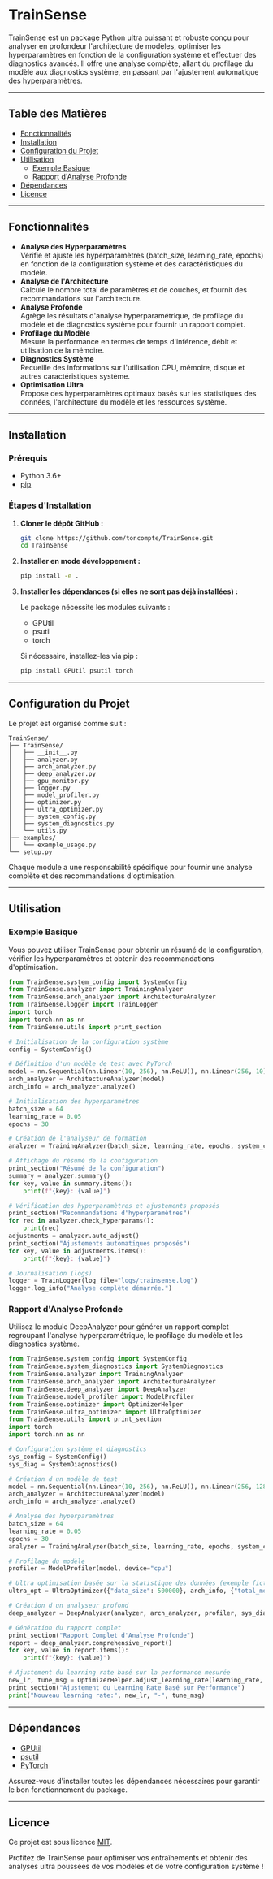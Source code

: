 # TrainSense

TrainSense est un package Python ultra puissant et robuste conçu pour analyser en profondeur l'architecture de modèles, optimiser les hyperparamètres en fonction de la configuration système et effectuer des diagnostics avancés. Il offre une analyse complète, allant du profilage du modèle aux diagnostics système, en passant par l'ajustement automatique des hyperparamètres.

---

## Table des Matières

- [Fonctionnalités](#fonctionnalités)
- [Installation](#installation)
- [Configuration du Projet](#configuration-du-projet)
- [Utilisation](#utilisation)
  - [Exemple Basique](#exemple-basique)
  - [Rapport d'Analyse Profonde](#rapport-danalyse-profonde)
- [Dépendances](#dépendances)
- [Licence](#licence)

---

## Fonctionnalités

- **Analyse des Hyperparamètres**  
  Vérifie et ajuste les hyperparamètres (batch_size, learning_rate, epochs) en fonction de la configuration système et des caractéristiques du modèle.
- **Analyse de l'Architecture**  
  Calcule le nombre total de paramètres et de couches, et fournit des recommandations sur l'architecture.
- **Analyse Profonde**  
  Agrège les résultats d'analyse hyperparamétrique, de profilage du modèle et de diagnostics système pour fournir un rapport complet.
- **Profilage du Modèle**  
  Mesure la performance en termes de temps d'inférence, débit et utilisation de la mémoire.
- **Diagnostics Système**  
  Recueille des informations sur l'utilisation CPU, mémoire, disque et autres caractéristiques système.
- **Optimisation Ultra**  
  Propose des hyperparamètres optimaux basés sur les statistiques des données, l'architecture du modèle et les ressources système.

---

## Installation

### Prérequis

- Python 3.6+
- [pip](https://pip.pypa.io/)

### Étapes d'Installation

1. **Cloner le dépôt GitHub :**

   ```bash
   git clone https://github.com/toncompte/TrainSense.git
   cd TrainSense
   ```

2. **Installer en mode développement :**

   ```bash
   pip install -e .
   ```

3. **Installer les dépendances (si elles ne sont pas déjà installées) :**

   Le package nécessite les modules suivants :
   - GPUtil
   - psutil
   - torch

   Si nécessaire, installez-les via pip :

   ```bash
   pip install GPUtil psutil torch
   ```

---

## Configuration du Projet

Le projet est organisé comme suit :

```
TrainSense/
├── TrainSense/
│   ├── __init__.py
│   ├── analyzer.py
│   ├── arch_analyzer.py
│   ├── deep_analyzer.py
│   ├── gpu_monitor.py
│   ├── logger.py
│   ├── model_profiler.py
│   ├── optimizer.py
│   ├── ultra_optimizer.py
│   ├── system_config.py
│   ├── system_diagnostics.py
│   └── utils.py
├── examples/
│   └── example_usage.py
└── setup.py
```

Chaque module a une responsabilité spécifique pour fournir une analyse complète et des recommandations d'optimisation.

---

## Utilisation

### Exemple Basique

Vous pouvez utiliser TrainSense pour obtenir un résumé de la configuration, vérifier les hyperparamètres et obtenir des recommandations d'optimisation.

```python
from TrainSense.system_config import SystemConfig
from TrainSense.analyzer import TrainingAnalyzer
from TrainSense.arch_analyzer import ArchitectureAnalyzer
from TrainSense.logger import TrainLogger
import torch
import torch.nn as nn
from TrainSense.utils import print_section

# Initialisation de la configuration système
config = SystemConfig()

# Définition d'un modèle de test avec PyTorch
model = nn.Sequential(nn.Linear(10, 256), nn.ReLU(), nn.Linear(256, 10))
arch_analyzer = ArchitectureAnalyzer(model)
arch_info = arch_analyzer.analyze()

# Initialisation des hyperparamètres
batch_size = 64
learning_rate = 0.05
epochs = 30

# Création de l'analyseur de formation
analyzer = TrainingAnalyzer(batch_size, learning_rate, epochs, system_config=config, arch_info=arch_info)

# Affichage du résumé de la configuration
print_section("Résumé de la configuration")
summary = analyzer.summary()
for key, value in summary.items():
    print(f"{key}: {value}")

# Vérification des hyperparamètres et ajustements proposés
print_section("Recommandations d'hyperparamètres")
for rec in analyzer.check_hyperparams():
    print(rec)
adjustments = analyzer.auto_adjust()
print_section("Ajustements automatiques proposés")
for key, value in adjustments.items():
    print(f"{key}: {value}")

# Journalisation (logs)
logger = TrainLogger(log_file="logs/trainsense.log")
logger.log_info("Analyse complète démarrée.")
```

### Rapport d'Analyse Profonde

Utilisez le module DeepAnalyzer pour générer un rapport complet regroupant l'analyse hyperparamétrique, le profilage du modèle et les diagnostics système.

```python
from TrainSense.system_config import SystemConfig
from TrainSense.system_diagnostics import SystemDiagnostics
from TrainSense.analyzer import TrainingAnalyzer
from TrainSense.arch_analyzer import ArchitectureAnalyzer
from TrainSense.deep_analyzer import DeepAnalyzer
from TrainSense.model_profiler import ModelProfiler
from TrainSense.optimizer import OptimizerHelper
from TrainSense.ultra_optimizer import UltraOptimizer
from TrainSense.utils import print_section
import torch
import torch.nn as nn

# Configuration système et diagnostics
sys_config = SystemConfig()
sys_diag = SystemDiagnostics()

# Création d'un modèle de test
model = nn.Sequential(nn.Linear(10, 256), nn.ReLU(), nn.Linear(256, 128), nn.ReLU(), nn.Linear(128, 10))
arch_analyzer = ArchitectureAnalyzer(model)
arch_info = arch_analyzer.analyze()

# Analyse des hyperparamètres
batch_size = 64
learning_rate = 0.05
epochs = 30
analyzer = TrainingAnalyzer(batch_size, learning_rate, epochs, system_config=sys_config, arch_info=arch_info)

# Profilage du modèle
profiler = ModelProfiler(model, device="cpu")

# Ultra optimisation basée sur la statistique des données (exemple fictif)
ultra_opt = UltraOptimizer({"data_size": 500000}, arch_info, {"total_memory_gb": sys_config.total_memory})

# Création d'un analyseur profond
deep_analyzer = DeepAnalyzer(analyzer, arch_analyzer, profiler, sys_diag)

# Génération du rapport complet
print_section("Rapport Complet d'Analyse Profonde")
report = deep_analyzer.comprehensive_report()
for key, value in report.items():
    print(f"{key}: {value}")

# Ajustement du learning rate basé sur la performance mesurée
new_lr, tune_msg = OptimizerHelper.adjust_learning_rate(learning_rate, report["profiling"]["throughput"])
print_section("Ajustement du Learning Rate Basé sur Performance")
print("Nouveau learning rate:", new_lr, "-", tune_msg)
```

---

## Dépendances

- [GPUtil](https://pypi.org/project/GPUtil/)
- [psutil](https://pypi.org/project/psutil/)
- [PyTorch](https://pytorch.org/)

Assurez-vous d'installer toutes les dépendances nécessaires pour garantir le bon fonctionnement du package.

---

## Licence

Ce projet est sous licence [MIT](LICENSE).

Profitez de TrainSense pour optimiser vos entraînements et obtenir des analyses ultra poussées de vos modèles et de votre configuration système !
